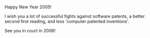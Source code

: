 Happy New Year 2005!

I wish you a lot of successful fights against software patents, a better
second first reading, and less \'computer patented inventions\'.

See you in court in 2006!
